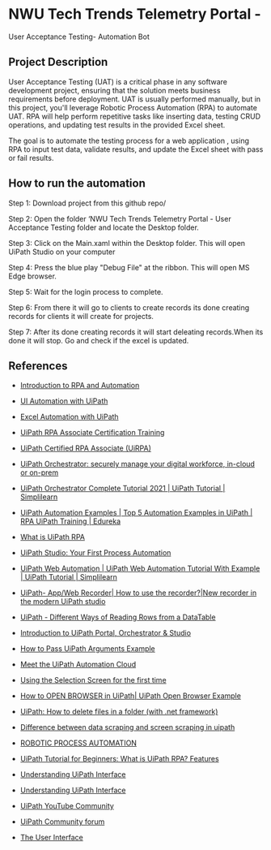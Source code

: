 # NWU Tech Trends Telemetry Portal -
User Acceptance Testing- Automation Bot

## Project Description

User Acceptance Testing (UAT) is a critical phase in any software development project, ensuring that the solution meets business requirements before deployment. UAT is usually performed manually, but in this project, you'll leverage Robotic Process Automation (RPA) to automate UAT. RPA will help perform repetitive tasks like inserting data, testing CRUD operations, and updating test results in the provided Excel sheet.

The goal is to automate the testing process for a web application , using RPA to input test data, validate results, and update the Excel sheet with pass or fail results.

## How to run the automation
Step 1: Download project from this github repo/

Step 2: Open the folder ‘NWU Tech Trends Telemetry Portal -
User Acceptance Testing folder and locate the Desktop folder.

Step 3: Click on the Main.xaml within the Desktop folder. This will open UiPath Studio on your computer

Step 4: Press the blue play "Debug File" at the ribbon. This will open MS Edge browser.

Step 5: Wait for the login process to complete.

Step 6: From there it will go to clients to create records its done creating records for clients it will create for projects.

Step 7: After its done creating records it will start deleating records.When its done it will stop. Go and check if the excel is updated.


## References
<ul>

<li><p><a href="https://academy.uipath.com/courses/introduction to-rpa-and-automation">Introduction to RPA and Automation</a></p></li>  
<li><p><a href="https://docs.uipath.com/studio/docs/ui-automation">UI Automation with UiPath</a></p></li>
<li><p><a href="https://www.uipath.com/learning/video-tutorials/excel datatables-automation">Excel Automation with UiPath</a></p></li>
<li><p><a href="https://academy.uipath.com/learning-plans/uipath-rpa-associate-certification-training">UiPath RPA Associate Certification Training</a></p></li>
<li><p><a href="https://academy.uipath.com/certification">UiPath Certified RPA Associate (UiRPA)</a></p></li>

<li><p><a href="https://youtu.be/wz0_2onmG4o">UiPath Orchestrator: securely manage your digital workforce, in-cloud or on-prem</a></p></li>  
<li><p><a href="https://youtu.be/z3p5hmPsGdU">UiPath Orchestrator Complete Tutorial 2021 | UiPath Tutorial | Simplilearn</a></p></li>
<li><p><a href="https://youtu.be/-KAjgwWF0hY">UiPath Automation Examples | Top 5 Automation Examples in UiPath | RPA UiPath Training | Edureka</a></p></li>
<li><p><a href="https://youtu.be/SP_JGuHr2VA">What is UiPath RPA</a></p></li>
<li><p><a href="https://youtu.be/OyQAhrcBr9U">UiPath Studio: Your First Process Automation</a></p></li>

<li><p><a href="https://youtu.be/774l72-fWN8">UiPath Web Automation | UiPath Web Automation Tutorial With Example | UiPath Tutorial | Simplilearn</a></p></li>  
<li><p><a href="https://youtu.be/sAQxxWFgWLY">UiPath- App/Web Recorder| How to use the recorder?|New recorder in the modern UiPath studio</a></p></li>
<li><p><a href="https://youtu.be/hUm5cgiaje4">UiPath - Different Ways of Reading Rows from a DataTable</a></p></li>
<li><p><a href="https://youtu.be/BAYmmUuB2Zo">Introduction to UiPath Portal, Orchestrator & Studio</a></p></li>
<li><p><a href="https://youtu.be/wpu4vjI36pM">How to Pass UiPath Arguments Example</a></p></li>

<li><p><a href="https://youtu.be/S8vyutaQgZ8">Meet the UiPath Automation Cloud</a></p></li>  
<li><p><a href="https://youtu.be/9XXHVFiR3wc">Using the Selection Screen for the first time</a></p></li>
<li><p><a href="https://youtu.be/0O2wiyZVm68">How to OPEN BROWSER in UiPath| UiPath Open Browser Example</a></p></li>
<li><p><a href="https://youtu.be/1JxC3_UTcYU">UiPath: How to delete files in a folder (with .net framework)</a></p></li>
<li><p><a href="https://youtu.be/NNm4dUZwjOU">Difference between data scraping and screen scraping in uipath</a></p></li>

<li><p><a href="https://datafinity.co.za/products/uipath-robotic-process-automation/">ROBOTIC PROCESS AUTOMATION</a></p></li>  
<li><p><a href="https://www.guru99.com/uipath-tutorial.html">UiPath Tutorial for Beginners: What is UiPath RPA? Features</a></p></li>
<li><p><a href="https://www.guru99.com/uipath-tutorial.html#5">Understanding UiPath Interface</a></p></li>
<li><p><a href="https://www.simplilearn.com/tutorials/rpa-tutorial/what-is-uipath">Understanding UiPath Interface</a></p></li>
<li><p><a href="https://www.youtube.com/user/uipath">UiPath YouTube Community</a></p></li>

<li><p><a href="https://forum.uipath.com/">UiPath Community forum</a></p></li>
<li><p><a href="https://docs.uipath.com/automation-hub/docs/the-user-interface">The User Interface</a></p></li>

</ul>
